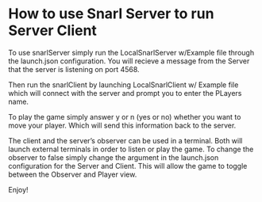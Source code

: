# How to use Snarl Server to run Server Client 

To use snarlServer simply run the LocalSnarlServer w/Example file through the launch.json configuration. You will recieve a message from the Server that the server is listening on port 4568.  

Then run the snarlClient by launching LocalSnarlClient w/ Example file which will connect with the server and prompt you to enter the PLayers name.  

To play the game simply answer y or n (yes or no) whether you want to move your player. Which will send this information back to the server.  

The client and the server’s observer can be used in a terminal. Both will launch external terminals in order to listen or play the game. To change the observer to false simply change the argument in the launch.json configuration for the Server and Client. This will allow the game to toggle between the Observer and Player view.  

Enjoy! 
